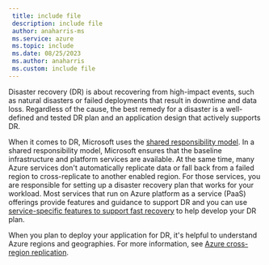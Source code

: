 ```yaml
---
 title: include file
 description: include file
 author: anaharris-ms
 ms.service: azure
 ms.topic: include
 ms.date: 08/25/2023
 ms.author: anaharris
 ms.custom: include file
---
```



Disaster recovery (DR) is about recovering from high-impact events, such as natural disasters or failed deployments that result in downtime and data loss. Regardless of the cause, the best remedy for a disaster is a well-defined and tested DR plan and an application design that actively supports DR.  

When it comes to DR, Microsoft uses the [shared responsibility model](../business-continuity-management-program.md#shared-responsibility-model). In a shared responsibility model, Microsoft ensures that the baseline infrastructure and platform services are available. At the same time, many Azure services don't automatically replicate data or fall back from a failed region to cross-replicate to another enabled region. For those services, you are responsible for setting up a disaster recovery plan that works for your workload.  Most services that run on Azure platform as a service (PaaS) offerings provide features and guidance to support DR and you can use [service-specific features to support fast recovery](../reliability-guidance-overview.md) to help develop your DR plan.

When you plan to deploy your application for DR, it's helpful to understand Azure regions and geographies. For more information, see [Azure cross-region replication](../cross-region-replication-azure.md).


